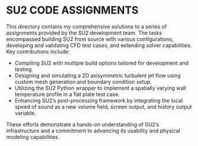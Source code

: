 # SU2 CODE ASSIGNMENTS

<p>This directory contains my comprehensive solutions to a series of assignments provided by the SU2 development team. The tasks encompassed building SU2 from source with various configurations, developing and validating CFD test cases, and extending solver capabilities. Key contributions include:</p>
<ul>
  <li>Compiling SU2 with multiple build options tailored for development and testing.</li>
  <li>Designing and simulating a 2D axisymmetric turbulent jet flow using custom mesh generation and boundary condition setup.</li>
  <li>Utilizing the SU2 Python wrapper to implement a spatially varying wall temperature profile in a flat plate test case.</li>
  <li>Enhancing SU2’s post-processing framework by integrating the local speed of sound as a new volume field, screen output, and history output variable.</li>
</ul>
<p>These efforts demonstrate a hands-on understanding of SU2’s infrastructure and a commitment to advancing its usability and physical modeling capabilities.</p>
